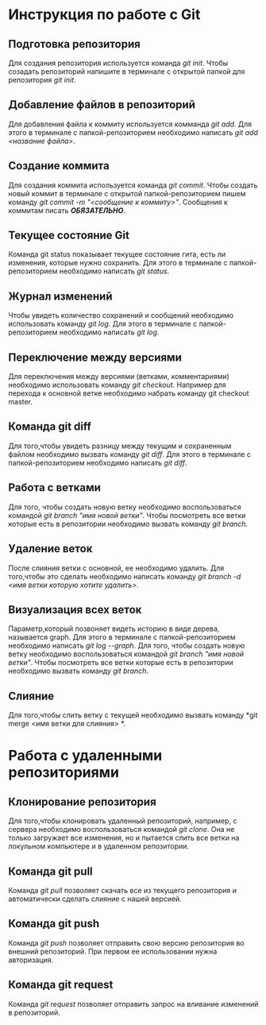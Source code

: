 # Инструкция по работе с Git

## Подготовка репозитория
Для создания репозитория используется команда *git init*. Чтобы созадать репозиторий напишите в терминале с открытой папкой для репозитория *git init*.

## Добавление файлов в репозиторий

Для добавления файла к коммиту используется комманда *git add*. Для этого в терминале с папкой-репозиторием необходимо написать *git add <название файла>*.

## Создание коммита
Для создания коммита используется команда *git commit*. Чтобы создать новый коммит в терминале с открытой папкой-репозиторием пишем команду *git commit -m "<сообщение к коммиту>"*. Сообщения к коммитам писать ***ОБЯЗАТЕЛЬНО***.

## Текущее состояние Git

Команда git status показывает текущее состояние гита, есть ли изменения, которые нужно сохранить. Для этого в терминале с папкой-репозиторием необходимо написать *git status*.

## Журнал изменений

Чтобы увидеть количество сохранений и сообщений необходимо использовать команду *git log*. Для этого в терминале с папкой-репозиторием необходимо написать *git log*.

## Переключение между версиями

Для переключения между версиями (ветками, комментариями) необходимо использовать команду *git checkout*. Например для перехода к основной ветке необходимо набрать команду git checkout master.

## Команда git diff

Для того,чтобы увидеть разницу между текущим и сохраненным файлом необходимо вызвать команду *git diff*. Для этого в терминале с папкой-репозиторием необходимо написать *git diff*.

## Работа с ветками

Для того, чтобы создать новую ветку необходимо воспользоваться командой *git branch  "имя новой ветки"*. Чтобы посмотреть все ветки которые есть в репозитории необходимо вызвать команду *git branch*.

## Удаление веток

После слияния ветки с основной, ее необходимо удалить. Для того,чтобы это сделать необходимо написать команду *git branch -d <имя ветки которую хотите удалить>*.

## Визуализация всех веток

Параметр,который позвоняет видеть историю в виде дерева, называется graph. Для этого в терминале с папкой-репозиторием необходимо написать *git log --graph*.
Для того, чтобы создать новую ветку необходимо воспользоваться командой *git branch  "имя новой ветки"*. Чтобы посмотреть все ветки которые есть в репозитории необходимо вызвать команду *git branch*. 

## Слияние

Для того,чтобы слить ветку с текущей необходимо вызвать команду *git merge <имя ветки для слияния> *. 


# Работа с удаленными репозиториями

## Клонирование репозитория

Для того,чтобы клонировать удаленный репозиторий, например, с сервера необходимо воспользоваться командой *git clone*. Она не только загружает все изменения, но и пытается слить все ветки на локульном компьютере и в удаленном репозитории.

## Команда git pull

Команда *git pull* позволяет скачать все из текущего репозитория и автоматически сделать слияние с нашей версией. 

## Команда git push

Команда *git push* позволяет отправить свою версию репозитория во внешний репозиторий. При первом ее использовании нужна авторизация.

## Команда git request

Команда *git request* позволяет отправить запрос на вливание изменений в репозиторий. 
